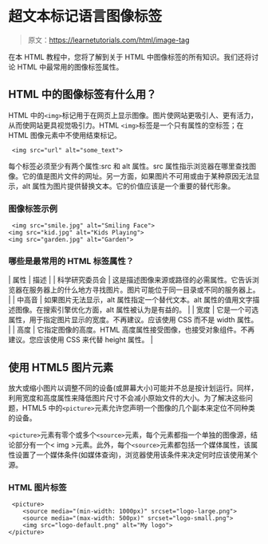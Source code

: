 # 超文本标记语言图像标签

> 原文：<https://learnetutorials.com/html/image-tag>

在本 HTML 教程中，您将了解到关于 HTML 中图像标签的所有知识。我们还将讨论 HTML 中最常用的图像标签属性。

## HTML 中的图像标签有什么用？

HTML 中的`<img>`标记用于在网页上显示图像。图片使网站更吸引人、更有活力，从而使网站更具视觉吸引力。HTML `<img>`标签是一个只有属性的空标签；在 HTML 图像元素中不使用结束标记。

```
 <img src="url" alt="some_text"> 

```

每个标签必须至少有两个属性:src 和 alt 属性。src 属性指示浏览器在哪里查找图像。它的值是图片文件的网址。另一方面，如果图片不可用或由于某种原因无法显示，alt 属性为图片提供替换文本。它的价值应该是一个重要的替代形象。

### 图像标签示例

```
 <img src="smile.jpg" alt="Smiling Face">
<img src="kid.jpg" alt="Kids Playing">
<img src="garden.jpg" alt="Garden"> 

```

### 哪些是最常用的 HTML 标签属性？

| 属性 | 描述 |
| 科学研究委员会 | 这是描述图像来源或路径的必需属性。它告诉浏览器在服务器上的什么地方寻找图片。图片可能位于同一目录或不同的服务器上。 |
| 中高音 | 如果图片无法显示，alt 属性指定一个替代文本。alt 属性的值用文字描述图像。在搜索引擎优化方面，alt 属性被认为是有益的。 |
| 宽度 | 它是一个可选属性，用于指定图片显示的宽度。不再建议。应该使用 CSS 而不是 width 属性。 |
| 高度 | 它指定图像的高度。HTML 高度属性接受图像，也接受对象组件。不再建议。您应该使用 CSS 来代替 height 属性。 |

## 使用 HTML5 图片元素

放大或缩小图片以调整不同的设备(或屏幕大小)可能并不总是按计划运行。同样，利用宽度和高度属性来降低图片尺寸不会减小原始文件的大小。为了解决这些问题，HTML5 中的`<picture>`元素允许您声明一个图像的几个副本来定位不同种类的设备。

`<picture>`元素有零个或多个`<source>`元素，每个元素都指一个单独的图像源，结论部分有一个< img >元素。此外，每个`<source>`元素都包括一个媒体属性，该属性设置了一个媒体条件(如媒体查询)，浏览器使用该条件来决定何时应该使用某个源。

### HTML 图片标签

```
 <picture>
    <source media="(min-width: 1000px)" srcset="logo-large.png">
    <source media="(max-width: 500px)" srcset="logo-small.png">
    <img src="logo-default.png" alt="My logo">
</picture> 

```